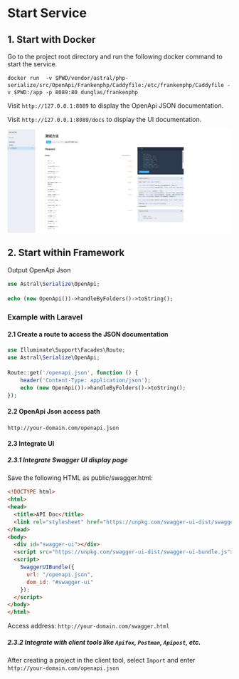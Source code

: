 # Start Service

## 1. Start with Docker

Go to the project root directory and run the following docker command to start the service.

```shell
docker run  -v $PWD/vendor/astral/php-serialize/src/OpenApi/Frankenphp/Caddyfile:/etc/frankenphp/Caddyfile -v $PWD:/app -p 8089:80 dunglas/frankenphp
```

Visit `http://127.0.0.1:8089` to display the OpenApi JSON documentation.

Visit `http://127.0.0.1:8089/docs` to display the UI documentation.

![UI-IMG](./ui.png)

## 2. Start within Framework

Output OpenApi Json

```php
use Astral\Serialize\OpenApi;

echo (new OpenApi())->handleByFolders()->toString();
```

### Example with Laravel

#### 2.1 Create a route to access the JSON documentation

```php
use Illuminate\Support\Facades\Route;
use Astral\Serialize\OpenApi;

Route::get('/openapi.json', function () {
    header('Content-Type: application/json');
    echo (new OpenApi())->handleByFolders()->toString();
});
```

#### 2.2 OpenApi Json access path

`http://your-domain.com/openapi.json`

#### 2.3 Integrate UI

##### 2.3.1 Integrate Swagger UI display page

Save the following HTML as public/swagger.html:

```html
<!DOCTYPE html>
<html>
<head>
  <title>API Doc</title>
  <link rel="stylesheet" href="https://unpkg.com/swagger-ui-dist/swagger-ui.css" />
</head>
<body>
  <div id="swagger-ui"></div>
  <script src="https://unpkg.com/swagger-ui-dist/swagger-ui-bundle.js"></script>
  <script>
    SwaggerUIBundle({
      url: "/openapi.json",
      dom_id: "#swagger-ui"
    });
  </script>
</body>
</html>
```

Access address: `http://your-domain.com/swagger.html`

##### 2.3.2 Integrate with client tools like `Apifox`, `Postman`, `Apipost`, etc.

After creating a project in the client tool, select `Import` and enter `http://your-domain.com/openapi.json`
